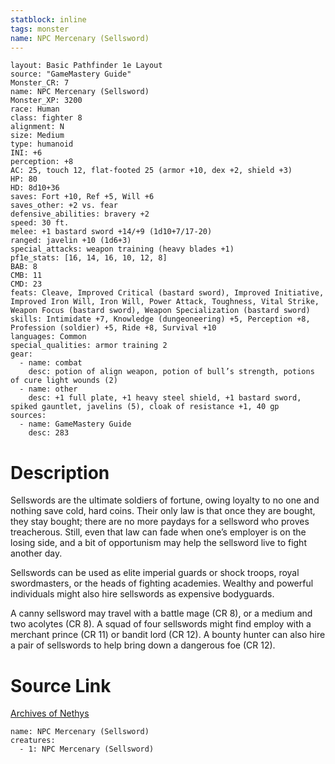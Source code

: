```yaml
---
statblock: inline
tags: monster
name: NPC Mercenary (Sellsword)
---
```

```statblock
layout: Basic Pathfinder 1e Layout
source: "GameMastery Guide"
Monster_CR: 7
name: NPC Mercenary (Sellsword)
Monster_XP: 3200
race: Human
class: fighter 8
alignment: N
size: Medium
type: humanoid
INI: +6
perception: +8
AC: 25, touch 12, flat-footed 25 (armor +10, dex +2, shield +3)
HP: 80
HD: 8d10+36
saves: Fort +10, Ref +5, Will +6
saves_other: +2 vs. fear
defensive_abilities: bravery +2
speed: 30 ft.
melee: +1 bastard sword +14/+9 (1d10+7/17-20)
ranged: javelin +10 (1d6+3)
special_attacks: weapon training (heavy blades +1)
pf1e_stats: [16, 14, 16, 10, 12, 8]
BAB: 8
CMB: 11
CMD: 23
feats: Cleave, Improved Critical (bastard sword), Improved Initiative, Improved Iron Will, Iron Will, Power Attack, Toughness, Vital Strike, Weapon Focus (bastard sword), Weapon Specialization (bastard sword)
skills: Intimidate +7, Knowledge (dungeoneering) +5, Perception +8, Profession (soldier) +5, Ride +8, Survival +10
languages: Common
special_qualities: armor training 2
gear:
  - name: combat
    desc: potion of align weapon, potion of bull’s strength, potions of cure light wounds (2)
  - name: other
    desc: +1 full plate, +1 heavy steel shield, +1 bastard sword, spiked gauntlet, javelins (5), cloak of resistance +1, 40 gp
sources:
  - name: GameMastery Guide
    desc: 283
```
# Description
Sellswords are the ultimate soldiers of fortune, owing loyalty to no one and nothing save cold, hard coins. Their only law is that once they are bought, they stay bought; there are no more paydays for a sellsword who proves treacherous. Still, even that law can fade when one’s employer is on the losing side, and a bit of opportunism may help the sellsword live to fight another day.

Sellswords can be used as elite imperial guards or shock troops, royal swordmasters, or the heads of fighting academies. Wealthy and powerful individuals might also hire sellswords as expensive bodyguards.

A canny sellsword may travel with a battle mage (CR 8), or a medium and two acolytes (CR 8). A squad of four sellswords might find employ with a merchant prince (CR 11) or bandit lord (CR 12). A bounty hunter can also hire a pair of sellswords to help bring down a dangerous foe (CR 12).
# Source Link
[Archives of Nethys](https://aonprd.com/NPCDisplay.aspx?ItemName=Mercenary%20(Sellsword))
```encounter-table
name: NPC Mercenary (Sellsword)
creatures:
  - 1: NPC Mercenary (Sellsword)
```
